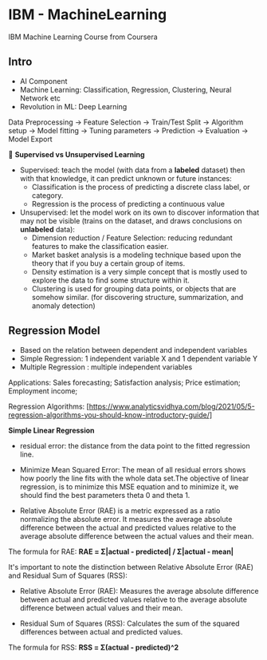 # IBM - MachineLearning
IBM Machine Learning Course from Coursera


## Intro
 - AI Component
 - Machine Learning: Classification, Regression, Clustering, Neural Network etc
 - Revolution in ML: Deep Learning

Data Preprocessing -> Feature Selection -> Train/Test Split -> Algorithm setup -> Model fitting -> Tuning parameters -> Prediction -> Evaluation -> Model Export

:thought_balloon: **Supervised vs Unsupervised Learning**
 - Supervised: teach the model (with data from a **labeled** dataset) then with that knowledge, it can predict unknown or future instances:
   - Classification is the process of predicting a discrete class label, or category.
   - Regression is the process of predicting a continuous value
 - Unsupervised: let the model work on its own to discover information that may not be visible (trains on the dataset, and draws conclusions on **unlabeled** data):
   - Dimension reduction / Feature Selection: reducing redundant features to make the classification easier.
   - Market basket analysis is a modeling technique based upon the theory that if you buy a certain group of items.
   - Density estimation is a very simple concept that is mostly used to explore the data to find some structure within it.
   - Clustering is used for grouping data points, or objects that are somehow similar. (for discovering structure, summarization, and anomaly detection)

## Regression Model
 - Based on the relation between dependent and independent variables
 - Simple Regression: 1 independent variable X and 1 dependent variable Y
 - Multiple Regression : multiple independent variables

Applications: Sales forecasting; Satisfaction analysis; Price estimation; Employment income; 

Regression Algorithms:
[https://www.analyticsvidhya.com/blog/2021/05/5-regression-algorithms-you-should-know-introductory-guide/]

**Simple Linear Regression**

 - residual error: the distance from the data point to the fitted regression line.
 - Minimize Mean Squared Error: The mean of all residual errors shows how poorly the line fits with the whole data set.The objective of linear regression, is to minimize this MSE equation and to minimize it, we should find the best parameters theta 0 and theta 1.

 - Relative Absolute Error (RAE) is a metric expressed as a ratio normalizing the absolute error. It measures the average absolute difference between the actual and predicted values relative to the average absolute difference between the actual values and their mean.

The formula for RAE: 
**RAE = Σ|actual - predicted| / Σ|actual - mean|**

It's important to note the distinction between Relative Absolute Error (RAE) and Residual Sum of Squares (RSS):

 - Relative Absolute Error (RAE): Measures the average absolute difference between actual and predicted values relative to the average absolute difference between actual values and their mean.

 - Residual Sum of Squares (RSS): Calculates the sum of the squared differences between actual and predicted values.

The formula for RSS: 
**RSS = Σ(actual - predicted)^2**
